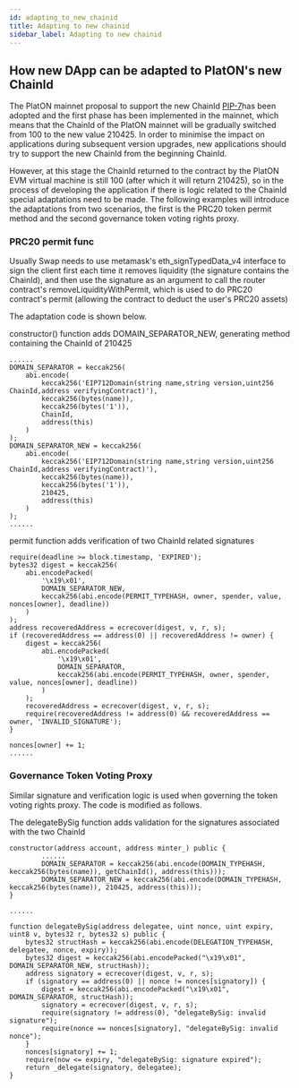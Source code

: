 ```yaml
---
id: adapting_to_new_chainid
title: Adapting to new chainid
sidebar_label: Adapting to new chainid
---
```


## How new DApp can be adapted to PlatON's new ChainId

The PlatON mainnet proposal to support the new ChainId [PIP-7](https://github.com/PlatONnetwork/PIPs/blob/master/PIPs/PIP-7.md)has been adopted and the first phase has been implemented in the mainnet, which means that the ChainId of the PlatON mainnet will be gradually switched from 100 to the new value 210425. In order to minimise the impact on applications during subsequent version upgrades, new applications should try to support the new ChainId from the beginning ChainId.

However, at this stage the ChainId returned to the contract by the PlatON EVM virtual machine is still 100 (after which it will return 210425), so in the process of developing the application if there is logic related to the ChainId special adaptations need to be made. The following examples will introduce the adaptations from two scenarios, the first is the PRC20 token permit method and the second governance token voting rights proxy.

### PRC20 permit func

Usually Swap needs to use metamask's eth_signTypedData_v4 interface to sign the client first each time it removes liquidity (the signature contains the ChainId), and then use the signature as an argument to call the router contract's removeLiquidityWithPermit, which is used to do PRC20 contract's permit (allowing the contract to deduct the user's PRC20 assets)

The adaptation code is shown below.

constructor() function adds DOMAIN_SEPARATOR_NEW, generating method containing the ChainId of 210425

```
......
DOMAIN_SEPARATOR = keccak256(
    abi.encode(
        keccak256('EIP712Domain(string name,string version,uint256 ChainId,address verifyingContract)'),
        keccak256(bytes(name)),
        keccak256(bytes('1')),
        ChainId,
        address(this)
    )
);
DOMAIN_SEPARATOR_NEW = keccak256(
    abi.encode(
        keccak256('EIP712Domain(string name,string version,uint256 ChainId,address verifyingContract)'),
        keccak256(bytes(name)),
        keccak256(bytes('1')),
        210425,
        address(this)
    )
);
......
```


permit function adds verification of two ChainId related signatures

```
require(deadline >= block.timestamp, 'EXPIRED');
bytes32 digest = keccak256(
    abi.encodePacked(
        '\x19\x01',
        DOMAIN_SEPARATOR_NEW,
        keccak256(abi.encode(PERMIT_TYPEHASH, owner, spender, value, nonces[owner], deadline))
    )
);
address recoveredAddress = ecrecover(digest, v, r, s);
if (recoveredAddress == address(0) || recoveredAddress != owner) {
    digest = keccak256(
        abi.encodePacked(
            '\x19\x01',
            DOMAIN_SEPARATOR,
            keccak256(abi.encode(PERMIT_TYPEHASH, owner, spender, value, nonces[owner], deadline))
        )
    );
    recoveredAddress = ecrecover(digest, v, r, s);
    require(recoveredAddress != address(0) && recoveredAddress == owner, 'INVALID_SIGNATURE');
}

nonces[owner] += 1;
......
```

### Governance Token Voting Proxy

Similar signature and verification logic is used when governing the token voting rights proxy. The code is modified as follows.

The delegateBySig function adds validation for the signatures associated with the two ChainId

```
constructor(address account, address minter_) public {
        ......
        DOMAIN_SEPARATOR = keccak256(abi.encode(DOMAIN_TYPEHASH, keccak256(bytes(name)), getChainId(), address(this)));
        DOMAIN_SEPARATOR_NEW = keccak256(abi.encode(DOMAIN_TYPEHASH, keccak256(bytes(name)), 210425, address(this)));
}
    
......

function delegateBySig(address delegatee, uint nonce, uint expiry, uint8 v, bytes32 r, bytes32 s) public {
    bytes32 structHash = keccak256(abi.encode(DELEGATION_TYPEHASH, delegatee, nonce, expiry));
    bytes32 digest = keccak256(abi.encodePacked("\x19\x01", DOMAIN_SEPARATOR_NEW, structHash));
    address signatory = ecrecover(digest, v, r, s);
    if (signatory == address(0) || nonce != nonces[signatory]) {
        digest = keccak256(abi.encodePacked("\x19\x01", DOMAIN_SEPARATOR, structHash));
        signatory = ecrecover(digest, v, r, s);
        require(signatory != address(0), "delegateBySig: invalid signature");
        require(nonce == nonces[signatory], "delegateBySig: invalid nonce");
    }
    nonces[signatory] += 1;
    require(now <= expiry, "delegateBySig: signature expired");
    return _delegate(signatory, delegatee);
}
```
